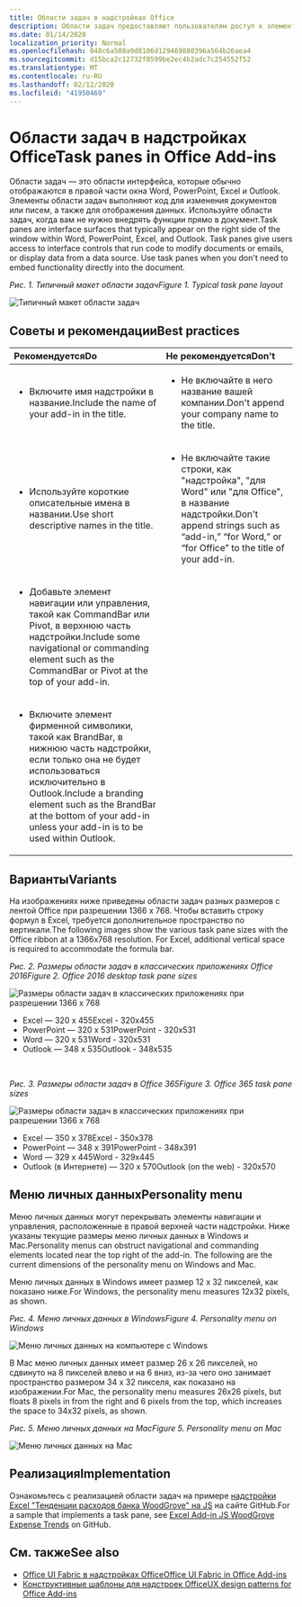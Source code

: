 ```yaml
---
title: Области задач в надстройках Office
description: Области задач предоставляют пользователям доступ к элементам управления интерфейсом, которые выполняют код для изменения документов или сообщений электронной почты, а также для отображения данных из источника данных.
ms.date: 01/14/2020
localization_priority: Normal
ms.openlocfilehash: 048c6a508a9d8106d129469880396a564b26aea4
ms.sourcegitcommit: d15bca2c12732f8599be2ec4b2adc7c254552f52
ms.translationtype: MT
ms.contentlocale: ru-RU
ms.lasthandoff: 02/12/2020
ms.locfileid: "41950469"
---
```

# <a name="task-panes-in-office-add-ins"></a><span data-ttu-id="f13a7-103">Области задач в надстройках Office</span><span class="sxs-lookup"><span data-stu-id="f13a7-103">Task panes in Office Add-ins</span></span>
 
<span data-ttu-id="f13a7-p101">Области задач — это области интерфейса, которые обычно отображаются в правой части окна Word, PowerPoint, Excel и Outlook. Элементы области задач выполняют код для изменения документов или писем, а также для отображения данных. Используйте области задач, когда вам не нужно внедрять функции прямо в документ.</span><span class="sxs-lookup"><span data-stu-id="f13a7-p101">Task panes are interface surfaces that typically appear on the right side of the window within Word, PowerPoint, Excel, and Outlook. Task panes give users access to interface controls that run code to modify documents or emails, or display data from a data source. Use task panes when you don't need to embed functionality directly into the document.</span></span>

<span data-ttu-id="f13a7-107">*Рис. 1. Типичный макет области задач*</span><span class="sxs-lookup"><span data-stu-id="f13a7-107">*Figure 1. Typical task pane layout*</span></span>

![Типичный макет области задач](../images/overview-with-app-task-pane.png)

## <a name="best-practices"></a><span data-ttu-id="f13a7-109">Советы и рекомендации</span><span class="sxs-lookup"><span data-stu-id="f13a7-109">Best practices</span></span>

|<span data-ttu-id="f13a7-110">**Рекомендуется**</span><span class="sxs-lookup"><span data-stu-id="f13a7-110">**Do**</span></span>|<span data-ttu-id="f13a7-111">**Не рекомендуется**</span><span class="sxs-lookup"><span data-stu-id="f13a7-111">**Don't**</span></span>|
|:-----|:--------|
|<ul><li><span data-ttu-id="f13a7-112">Включите имя надстройки в название.</span><span class="sxs-lookup"><span data-stu-id="f13a7-112">Include the name of your add-in in the title.</span></span></li></ul>|<ul><li><span data-ttu-id="f13a7-113">Не включайте в него название вашей компании.</span><span class="sxs-lookup"><span data-stu-id="f13a7-113">Don't append your company name to the title.</span></span></li></ul>|
|<ul><li><span data-ttu-id="f13a7-114">Используйте короткие описательные имена в названии.</span><span class="sxs-lookup"><span data-stu-id="f13a7-114">Use short descriptive names in the title.</span></span></li></ul>|<ul><li><span data-ttu-id="f13a7-115">Не включайте такие строки, как "надстройка", "для Word" или "для Office", в название надстройки.</span><span class="sxs-lookup"><span data-stu-id="f13a7-115">Don't append strings such as “add-in,” “for Word,” or “for Office” to the title of your add-in.</span></span></li></ul>|
|<ul><li><span data-ttu-id="f13a7-116">Добавьте элемент навигации или управления, такой как CommandBar или Pivot, в верхнюю часть надстройки.</span><span class="sxs-lookup"><span data-stu-id="f13a7-116">Include some navigational or commanding element such as the CommandBar or Pivot at the top of your add-in.</span></span></li></ul>||
|<ul><li><span data-ttu-id="f13a7-117">Включите элемент фирменной символики, такой как BrandBar, в нижнюю часть надстройки, если только она не будет использоваться исключительно в Outlook.</span><span class="sxs-lookup"><span data-stu-id="f13a7-117">Include a branding element such as the BrandBar at the bottom of your add-in unless your add-in is to be used within Outlook.</span></span></li></ul>||


## <a name="variants"></a><span data-ttu-id="f13a7-118">Варианты</span><span class="sxs-lookup"><span data-stu-id="f13a7-118">Variants</span></span>

<span data-ttu-id="f13a7-p102">На изображениях ниже приведены области задач разных размеров с лентой Office при разрешении 1366 x 768. Чтобы вставить строку формул в Excel, требуется дополнительное пространство по вертикали.</span><span class="sxs-lookup"><span data-stu-id="f13a7-p102">The following images show the various task pane sizes with the Office ribbon at a 1366x768 resolution. For Excel, additional vertical space is required to accommodate the formula bar.</span></span>  

<span data-ttu-id="f13a7-121">*Рис. 2. Размеры области задач в классических приложениях Office 2016*</span><span class="sxs-lookup"><span data-stu-id="f13a7-121">*Figure 2. Office 2016 desktop task pane sizes*</span></span>

![Размеры области задач в классических приложениях при разрешении 1366 x 768](../images/office-2016-taskpane-sizes.png)

- <span data-ttu-id="f13a7-123">Excel — 320 x 455</span><span class="sxs-lookup"><span data-stu-id="f13a7-123">Excel - 320x455</span></span>
- <span data-ttu-id="f13a7-124">PowerPoint — 320 x 531</span><span class="sxs-lookup"><span data-stu-id="f13a7-124">PowerPoint - 320x531</span></span>
- <span data-ttu-id="f13a7-125">Word — 320 x 531</span><span class="sxs-lookup"><span data-stu-id="f13a7-125">Word - 320x531</span></span>
- <span data-ttu-id="f13a7-126">Outlook — 348 x 535</span><span class="sxs-lookup"><span data-stu-id="f13a7-126">Outlook - 348x535</span></span>

<br/>

<span data-ttu-id="f13a7-127">*Рис. 3. Размеры области задач в Office 365*</span><span class="sxs-lookup"><span data-stu-id="f13a7-127">*Figure 3. Office 365 task pane sizes*</span></span>

![Размеры области задач в классических приложениях при разрешении 1366 x 768](../images/office-365-taskpane-sizes.png)

- <span data-ttu-id="f13a7-129">Excel — 350 x 378</span><span class="sxs-lookup"><span data-stu-id="f13a7-129">Excel - 350x378</span></span>
- <span data-ttu-id="f13a7-130">PowerPoint — 348 x 391</span><span class="sxs-lookup"><span data-stu-id="f13a7-130">PowerPoint - 348x391</span></span>
- <span data-ttu-id="f13a7-131">Word — 329 x 445</span><span class="sxs-lookup"><span data-stu-id="f13a7-131">Word - 329x445</span></span>
- <span data-ttu-id="f13a7-132">Outlook (в Интернете) — 320 x 570</span><span class="sxs-lookup"><span data-stu-id="f13a7-132">Outlook (on the web) - 320x570</span></span>

## <a name="personality-menu"></a><span data-ttu-id="f13a7-133">Меню личных данных</span><span class="sxs-lookup"><span data-stu-id="f13a7-133">Personality menu</span></span>

<span data-ttu-id="f13a7-p103">Меню личных данных могут перекрывать элементы навигации и управления, расположенные в правой верхней части надстройки. Ниже указаны текущие размеры меню личных данных в Windows и Mac.</span><span class="sxs-lookup"><span data-stu-id="f13a7-p103">Personality menus can obstruct navigational and commanding elements located near the top right of the add-in. The following are the current dimensions of the personality menu on Windows and Mac.</span></span>

<span data-ttu-id="f13a7-136">Меню личных данных в Windows имеет размер 12 x 32 пикселей, как показано ниже.</span><span class="sxs-lookup"><span data-stu-id="f13a7-136">For Windows, the personality menu measures 12x32 pixels, as shown.</span></span>

<span data-ttu-id="f13a7-137">*Рис. 4. Меню личных данных в Windows*</span><span class="sxs-lookup"><span data-stu-id="f13a7-137">*Figure 4. Personality menu on Windows*</span></span>

![Меню личных данных на компьютере с Windows](../images/personality-menu-win.png)

<span data-ttu-id="f13a7-139">В Mac меню личных данных имеет размер 26 x 26 пикселей, но сдвинуто на 8 пикселей влево и на 6 вниз, из-за чего оно занимает пространство размером 34 x 32 пикселя, как показано на изображении.</span><span class="sxs-lookup"><span data-stu-id="f13a7-139">For Mac, the personality menu measures 26x26 pixels, but floats 8 pixels in from the right and 6 pixels from the top, which increases the space to 34x32 pixels, as shown.</span></span>

<span data-ttu-id="f13a7-140">*Рис. 5. Меню личных данных на Mac*</span><span class="sxs-lookup"><span data-stu-id="f13a7-140">*Figure 5. Personality menu on Mac*</span></span>

![Меню личных данных на Mac](../images/personality-menu-mac.png)

## <a name="implementation"></a><span data-ttu-id="f13a7-142">Реализация</span><span class="sxs-lookup"><span data-stu-id="f13a7-142">Implementation</span></span>

<span data-ttu-id="f13a7-143">Ознакомьтесь с реализацией области задач на примере [надстройки Excel "Тенденции расходов банка WoodGrove" на JS](https://github.com/OfficeDev/Excel-Add-in-WoodGrove-Expense-Trends) на сайте GitHub.</span><span class="sxs-lookup"><span data-stu-id="f13a7-143">For a sample that implements a task pane, see [Excel Add-in JS WoodGrove Expense Trends](https://github.com/OfficeDev/Excel-Add-in-WoodGrove-Expense-Trends) on GitHub.</span></span> 


## <a name="see-also"></a><span data-ttu-id="f13a7-144">См. также</span><span class="sxs-lookup"><span data-stu-id="f13a7-144">See also</span></span>

- [<span data-ttu-id="f13a7-145">Office UI Fabric в надстройках Office</span><span class="sxs-lookup"><span data-stu-id="f13a7-145">Office UI Fabric in Office Add-ins</span></span>](office-ui-fabric.md) 
- [<span data-ttu-id="f13a7-146">Конструктивные шаблоны для надстроек Office</span><span class="sxs-lookup"><span data-stu-id="f13a7-146">UX design patterns for Office Add-ins</span></span>](../design/ux-design-pattern-templates.md)

